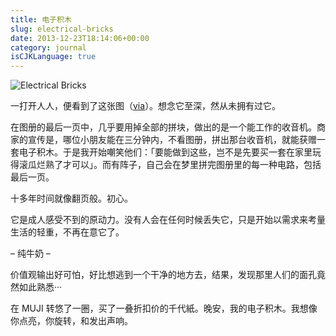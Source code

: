 ```yaml
---
title: 电子积木
slug: electrical-bricks
date: 2013-12-23T18:14:06+00:00
category: journal
isCJKLanguage: true
---
```


![Electrical Bricks](/img/electrical-bricks.jpg)

一打开人人，便看到了这张图（<a href="https://photo.renren.com/photo/337955546/photo-5035586158" target="_blank">via</a>）。想念它至深，然从未拥有过它。

在图册的最后一页中，几乎要用掉全部的拼块，做出的是一个能工作的收音机。商家的宣传是，哪位小朋友能在三分钟内，不看图册，拼出那台收音机，就能获赠一套电子积木。于是我开始嘲笑他们：「要能做到这些，岂不是先要买一套在家里玩得滚瓜烂熟了才可以」。而有阵子，自己会在梦里拼完图册里的每一种电路，包括最后一页。

十多年时间就像翻页般。初心。

它是成人感受不到的原动力。没有人会在任何时候丢失它，只是开始以需求来考量生活的轻重，不再在意它了。

&#8211; 纯牛奶 &#8211;

价值观输出好可怕，好比想逃到一个干净的地方去，结果，发现那里人们的面孔竟然如此熟悉···

在 MUJI 转悠了一圈，买了一叠折扣价的千代紙。晚安，我的电子积木。我想像你点亮，你旋转，和发出声响。
